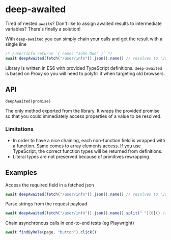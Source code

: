# deep-awaited

Tired of nested `await`s? Don't like to assign awaited results to intermediate variables? There's finally a solution!

With `deep-awaited` you can simply chain your calls and get the result with a single line

```js
/* /user/info returns `{ name: "John Doe" }` */
await deepAwaited(fetch("/user/info")).json().name() // resolves to "John Doe"
```

Library is written in ES6 with provided TypeScript definitions. `deep-awaited` is based on Proxy so you will need to polyfill it when targeting old browsers.

## API

`deepAwaited(promise)`

The only method exported from the library. It wraps the provided promise so that you could immediately access properties of a value to be resolved.

### Limitations

- In order to have a nice chaining, each non-function field is wrapped with a function. Same comes to array elements access. If you use TypeScript, the correct function types will be returned from definitions.
- Literal types are not preserved because of primitives rewrapping

## Examples

Access the required field in a fetched json

```js
await deepAwaited(fetch("/user/info")).json().name() // resolves to "John Doe"
```

Parse strings from the request payload

```js
await deepAwaited(fetch("/user/info")).json().name().split(" ")[0]() // resolves to "John"
```

Chain asynchronous calls in end-to-end tests (eg Playwright)

```js
await findByRole(page, "button").click()
```
